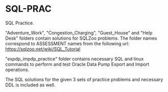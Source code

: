 # SQL-PRAC
SQL Practice.

"Adventure_Work", "Congestion_Charging", "Guest_House" and "Help Desk" folders contain solutions for SQLZoo problems. The folder names correspond to ASSESSMENT names from the following url:
https://sqlzoo.net/wiki/SQL_Tutorial

"expdp_impdp_practice" folder contains necessary SQL and linux commands to perform and test Oracle Data Pump Export and Import operations.

The SQL solutions for the given 3 sets of practice problems and necessary DDL is included as well.
